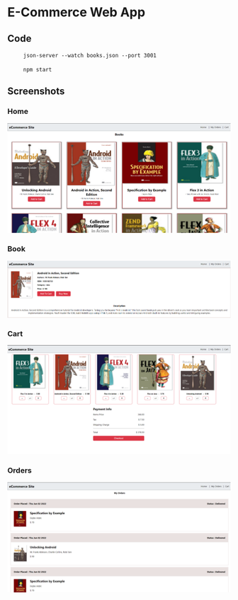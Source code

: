 # E-Commerce Web App

## Code 
```
     json-server --watch books.json --port 3001 

     npm start
```

## Screenshots

### Home
 ![Home Page](./screenshots/home.png)

### Book
![Book](./screenshots/book.png)

### Cart
![Cart](./screenshots/cart.png)

### Orders
![Orders](./screenshots/orders.png)
